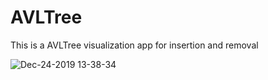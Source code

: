 # AVLTree

This is a AVLTree visualization app for insertion and removal 

![Dec-24-2019 13-38-34](https://user-images.githubusercontent.com/42211866/71422798-c1463900-2652-11ea-882d-2b03f8c74b2a.gif)

